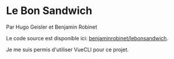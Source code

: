 # Le Bon Sandwich  
Par Hugo Geisler et Benjamin Robinet

Le code source est disponible ici: [benjaminrobinet/lebonsandwich](https://github.com/benjaminrobinet/lebonsandwich). 
 
Je me suis permis d'utiliser VueCLI pour ce projet.
